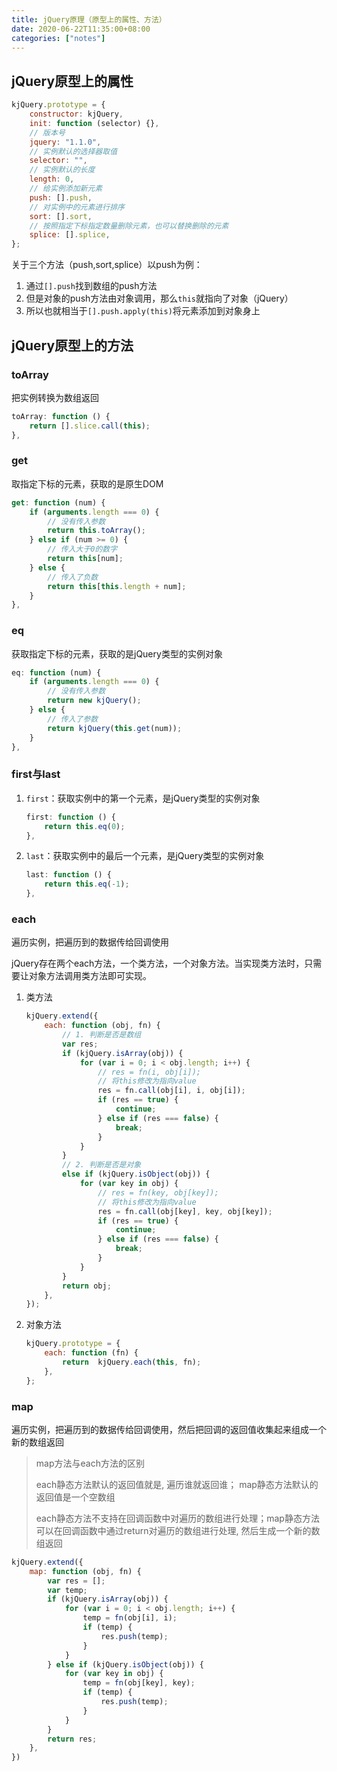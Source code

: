 ```yaml
---
title: jQuery原理（原型上的属性、方法）
date: 2020-06-22T11:35:00+08:00
categories: ["notes"]
---
```


## jQuery原型上的属性

```javascript
kjQuery.prototype = {
    constructor: kjQuery,
    init: function (selector) {},
    // 版本号
    jquery: "1.1.0",
    // 实例默认的选择器取值
    selector: "",
    // 实例默认的长度
    length: 0,
    // 给实例添加新元素
    push: [].push,
    // 对实例中的元素进行排序
    sort: [].sort,
    // 按照指定下标指定数量删除元素，也可以替换删除的元素
    splice: [].splice,
};
```

关于三个方法（push,sort,splice）以push为例：

1. 通过`[].push`找到数组的push方法
2. 但是对象的push方法由对象调用，那么`this`就指向了对象（jQuery）
3. 所以也就相当于`[].push.apply(this)`将元素添加到对象身上

## jQuery原型上的方法

### toArray

把实例转换为数组返回

```javascript
toArray: function () {
    return [].slice.call(this);
},
```

### get

取指定下标的元素，获取的是原生DOM

```javascript
get: function (num) {
    if (arguments.length === 0) {
        // 没有传入参数
        return this.toArray();
    } else if (num >= 0) {
        // 传入大于0的数字
        return this[num];
    } else {
        // 传入了负数
        return this[this.length + num];
    }
},
```

### eq

获取指定下标的元素，获取的是jQuery类型的实例对象

```javascript
eq: function (num) {
    if (arguments.length === 0) {
        // 没有传入参数
        return new kjQuery();
    } else {
        // 传入了参数
        return kjQuery(this.get(num));
    }
},
```



### first与last

1. `first`：获取实例中的第一个元素，是jQuery类型的实例对象

   ```javascript
   first: function () {
       return this.eq(0);
   },
   ```

2. `last`：获取实例中的最后一个元素，是jQuery类型的实例对象

   ```javascript
   last: function () {
       return this.eq(-1);
   },
   ```

### each

遍历实例，把遍历到的数据传给回调使用

jQuery存在两个each方法，一个类方法，一个对象方法。当实现类方法时，只需要让对象方法调用类方法即可实现。

1. 类方法

   ```javascript
   kjQuery.extend({
       each: function (obj, fn) {
           // 1. 判断是否是数组
           var res;
           if (kjQuery.isArray(obj)) {
               for (var i = 0; i < obj.length; i++) {
                   // res = fn(i, obj[i]);
                   // 将this修改为指向value
                   res = fn.call(obj[i], i, obj[i]);
                   if (res == true) {
                       continue;
                   } else if (res === false) {
                       break;
                   }
               }
           }
           // 2. 判断是否是对象
           else if (kjQuery.isObject(obj)) {
               for (var key in obj) {
                   // res = fn(key, obj[key]);
                   // 将this修改为指向value
                   res = fn.call(obj[key], key, obj[key]);
                   if (res == true) {
                       continue;
                   } else if (res === false) {
                       break;
                   }
               }
           }
           return obj;
       },
   });
   ```

2. 对象方法

   ```javascript
   kjQuery.prototype = {
       each: function (fn) {
           return  kjQuery.each(this, fn);
       },
   };
   ```

### map

遍历实例，把遍历到的数据传给回调使用，然后把回调的返回值收集起来组成一个新的数组返回

> map方法与each方法的区别
>
> each静态方法默认的返回值就是, 遍历谁就返回谁； map静态方法默认的返回值是一个空数组
>
> each静态方法不支持在回调函数中对遍历的数组进行处理；map静态方法可以在回调函数中通过return对遍历的数组进行处理, 然后生成一个新的数组返回

```javascript
kjQuery.extend({
    map: function (obj, fn) {
        var res = [];
        var temp;
        if (kjQuery.isArray(obj)) {
            for (var i = 0; i < obj.length; i++) {
                temp = fn(obj[i], i);
                if (temp) {
                    res.push(temp);
                }
            }
        } else if (kjQuery.isObject(obj)) {
            for (var key in obj) {
                temp = fn(obj[key], key);
                if (temp) {
                    res.push(temp);
                }
            }
        }
        return res;
    },
})
```

